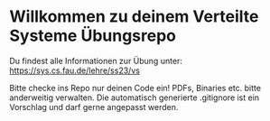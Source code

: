 
Willkommen zu deinem Verteilte Systeme Übungsrepo
=================================================

Du findest alle Informationen zur Übung unter: https://sys.cs.fau.de/lehre/ss23/vs

Bitte checke ins Repo nur deinen Code ein! PDFs, Binaries etc. bitte anderweitig verwalten.
Die automatisch generierte .gitignore ist ein Vorschlag und darf gerne angepasst werden.